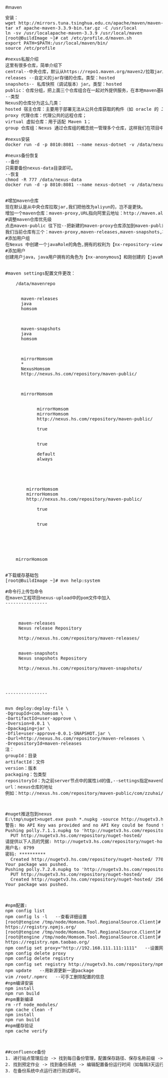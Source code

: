 #maven
<pre>
安装：
wget http://mirrors.tuna.tsinghua.edu.cn/apache/maven/maven-3/3.3.9/binaries/apache-maven-3.3.9-bin.tar.gz
tar xf apache-maven-3.3.9-bin.tar.gz -C /usr/local
ln -sv /usr/localapache-maven-3.3.9 /usr/local/maven
[root@BuildImage ~]# cat /etc/profile.d/maven.sh
export PATH=$PATH:/usr/local/maven/bin/
source /etc/profile

#nexus私服介绍
这里有很多仓库，简单介绍下
central--中央仓库，默认从https://repo1.maven.org/maven2/拉取jar。类型：proxy
releases --自定义的jar存储的仓库。类型：hosted
snapshots-- 私库快照（调试版本）jar。类型：hosted
public：仓库分组，把上面三个仓库组合在一起对外提供服务，在本地maven基础配置settings.xml中使用。类型：group
--类型
Nexus的仓库分为这么几类：
hosted 宿主仓库：主要用于部署无法从公共仓库获取的构件（如 oracle 的 JDBC 驱动）以及自己或第三方的项目构件；
proxy 代理仓库：代理公共的远程仓库；
virtual 虚拟仓库：用于适配 Maven 1；
group 仓库组：Nexus 通过仓库组的概念统一管理多个仓库，这样我们在项目中直接请求仓库组即可请求到仓库组管理的多个仓库。

#nexus安装 
docker run -d -p 8010:8081 --name nexus-dotnet -v /data/nexus3:/nexus-data sonatype/nexus3:3.32.0

#neuxs备份恢复
--备份
只需要备份nexus-data目录即可。
--恢复
chmod -R 777 /data/nexus-data
docker run -d -p 8010:8081 --name nexus-dotnet -v /data/nexus-data:/nexus-data sonatype/nexus3:3.32.0


#增加maven仓库
现在默认是从中央仓库拉取jar,我们把他改为aliyun的，岂不是更快。
增加一个maven仓库：maven-proxy,URL指向阿里云地址：http://maven.aliyun.com/nexus/content/groups/public
#调整maven仓库优先级
点击maven-public 往下拉--把新建的maven-proxy仓库添加到maven-public中,并把maven-public移到最上，越上面优先级越高，当资源包被第一个仓库匹配到好就不会再去找第二个仓库了。
我们当前仓库有三个：maven-proxy,maven-releases,maven-snapshots,将这三个仓库加入到maven-public组中即可。
#添加用户组
在Nexus 中创建一个javaRole的角色,拥有的权利为【nx-repository-view-maven2-*-edit】和【nx-repository-view-maven2-*-add】权利，如果该角色将来可能还有nuget,npm相关上传权利，则将其权利改为【nx-repository-view-*-*-edit】和【nx-repository-view-*-*-add】权利。
#添加用户
创建用户java，java用户拥有的角色为【nx-anonymous】和刚创建的【javaRole】角色。其中nx-anonymous角色是nexus默认自带的角色


#maven settings配置文件更改：
<!-- 配置本地仓库目录 -->
 	<localRepository>/data/mavenrepo</localRepository>
<!-- 配置nexus指定仓库ID访问帐号和密码，用于命令行上传jar包，也可以使用nexus界面进行上传 -->
    <server>
      <id>maven-releases</id>
      <username>java</username>
      <password>homsom</password>
    </server>

    <server>
      <id>maven-snapshots</id>
      <username>java</username>
      <password>homsom</password>
    </server>
<!-- 配置镜像仓库，为自己部署的私服 -->
    <mirror>
      <id>mirrorHomsom</id>
      <mirrorOf>*</mirrorOf>
      <name>NexusHomsom</name>
      <url>http://nexus.hs.com/repository/maven-public/</url>
    </mirror>
<!-- 添加私服，包括仓库信息、插件仓库信息 -->
    <profile>
      <id>mirrorHomsom</id>
      <repositories>
        <repository>
          	<id>mirrorHomsom</id>
          	<name>mirrorHomsom</name>
         	<url>http://nexus.hs.com/repository/maven-public/</url>
	 	<releases>
	  		<enabled>true</enabled>
	  	</releases>
	 	<snapshots>
			<enabled>true</enabled>
          	</snapshots>
          	<layout>default</layout>
          	<snapshotPolicy>always</snapshotPolicy>
        </repository>
      </repositories>

	  <pluginRepositories>
		<pluginRepository>
		<id>mirrorHomsom</id>
		<name>mirrorHomsom</name>
		<url>http://nexus.hs.com/repository/maven-public/</url>
		<releases>
			<enabled>true</enabled>
		</releases>
		<snapshots>
			<enabled>true</enabled>
		</snapshots>
		</pluginRepository>
	  </pluginRepositories>
    </profile>
<!-- 开启私服，为上面的mirrorHomsom -->
  <activeProfiles>
    <activeProfile>mirrorHomsom</activeProfile>
  </activeProfiles>

#下载缓存基础包
[root@BuildImage ~]# mvn help:system

#命令行上传包命令
在maven工程项目nexus-upload中的pom文件中加入
----------------
<project>
 <repository>
     <!--这里的id需要和settings.xml中的server的id一致-->
     <id>maven-releases</id>
     <name>Nexus release Repository</name>
     <!--releases仓库-->
     <url>http://nexus.hs.com/repository/maven-releases/</url>
 </repository>
 <snapshotRepository>
     <id>maven-snapshots</id>
     <name>Nexus snapshots Repository</name>
     <!--snapshots仓库-->
     <url>http://nexus.hs.com/repository/maven-snapshots/</url>
 </snapshotRepository>
</distributionManagement>

</project>
----------------


mvn deploy:deploy-file \
-DgroupId=com.homsom \
-DartifactId=user-approve \
-Dversion=0.0.1 \
-Dpackaging=jar \
-Dfile=user-approve-0.0.1-SNAPSHOT.jar \
-Durl=http://nexus.hs.com/repository/maven-releases \
-DrepositoryId=maven-releases
注：
groupId：目录
artifactId：文件
version：版本
packaging：包类型
repositoryId：为之前server节点中的属性id的值,--settings指定maven的setting文件
url：nexus仓库的地址
例如：http://nexus.hs.com/repository/maven-public/com/zzuhai/approve/0.0.1/approve-0.0.1.jar


</pre>

<pre>
#nuget推送包到nexus
E:\tmp\nuget>nuget.exe push *.nupkg -source http://nugetv3.hs.com/repository/nuget-hosted/
警告: No API Key was provided and no API Key could be found for 'http://nugetv3.hs.com/repository/nuget-hosted/'. To save an API Key for a source use the 'setApiKey' command.
Pushing polly.7.1.1.nupkg to 'http://nugetv3.hs.com/repository/nuget-hosted/'...
  PUT http://nugetv3.hs.com/repository/nuget-hosted/
请提供以下人员的凭据: http://nugetv3.hs.com/repository/nuget-hosted/
用户名: 0799
密码: **********
  Created http://nugetv3.hs.com/repository/nuget-hosted/ 7706ms
Your package was pushed.
Pushing polly.7.2.0.nupkg to 'http://nugetv3.hs.com/repository/nuget-hosted/'...
  PUT http://nugetv3.hs.com/repository/nuget-hosted/
  Created http://nugetv3.hs.com/repository/nuget-hosted/ 256ms
Your package was pushed.



#npm配置:
npm config list
npm config ls -l   --查看详细设置
[root@tengine /tmp/node/Homsom.Tool.RegionalSource.Client]# npm config get registry
https://registry.npmjs.org/
[root@tengine /tmp/node/Homsom.Tool.RegionalSource.Client]# npm config set registry https://registry.npm.taobao.org
[root@tengine /tmp/node/Homsom.Tool.RegionalSource.Client]# npm config get registry
https://registry.npm.taobao.org/
npm config set proxy="http://192.168.111.111:1111"   --设置网络代理用于快速连接国外网站
npm config delete proxy
npm config delete registry 
npm config set registry http://nugetv3.hs.com/repository/npm-proxy/    --设置nuget代理
npm update   --用新源更新一波package
vim /root/.npmrc   --可手工删除配置的信息
#npm编译安装
npm install
npm run build
#npm重新编译
rm -rf node_modules/
npm cache clean -f
npm install
npm run build
#npm缓存验证
npm cache verify



##confluence备份
1. 进行站点管理后台 -> 找到每日备份管理，配置保存路径、保存名称前缀 -> 保存
2. 找到预定作业 -> 找到备份系统 -> 编辑配置备份运行时间（如每隔3天运行一次，运行时间为凌晨2点） -> 0 0 18 1/3 * ? (秒分时日月周年)
3. 在备份系统中点运行进行测试即可。

</pre>